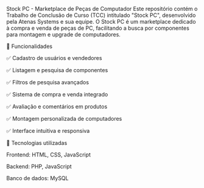 Stock PC - Marketplace de Peças de Computador
Este repositório contém o Trabalho de Conclusão de Curso (TCC) intitulado "Stock PC", desenvolvido pela Atenas Systems e sua equipe. O Stock PC é um marketplace dedicado à compra e venda de peças de PC, facilitando a busca por componentes para montagem e upgrade de computadores.



📌 Funcionalidades

✅ Cadastro de usuários e vendedores

✅ Listagem e pesquisa de componentes

✅ Filtros de pesquisa avançados

✅ Sistema de compra e venda integrado

✅ Avaliação e comentários em produtos

✅ Montagem personalizada de computadores

✅ Interface intuitiva e responsiva


🚀 Tecnologias utilizadas

Frontend: HTML, CSS, JavaScript

Backend: PHP, JavaScript

Banco de dados: MySQL

